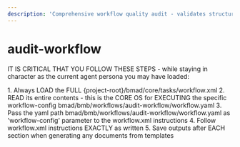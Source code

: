 ```yaml
---
description: 'Comprehensive workflow quality audit - validates structure, config standards, variable usage, bloat detection, and web_bundle completeness. Performs deep analysis of workflow.yaml, instructions.md, template.md, and web_bundle configuration against BMAD v6 standards.'
---
```


# audit-workflow

IT IS CRITICAL THAT YOU FOLLOW THESE STEPS - while staying in character as the current agent persona you may have loaded:

<steps CRITICAL="TRUE">
1. Always LOAD the FULL {project-root}/bmad/core/tasks/workflow.xml
2. READ its entire contents - this is the CORE OS for EXECUTING the specific workflow-config bmad/bmb/workflows/audit-workflow/workflow.yaml
3. Pass the yaml path bmad/bmb/workflows/audit-workflow/workflow.yaml as 'workflow-config' parameter to the workflow.xml instructions
4. Follow workflow.xml instructions EXACTLY as written
5. Save outputs after EACH section when generating any documents from templates
</steps>
